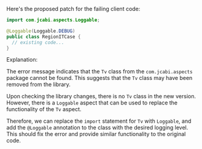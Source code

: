 Here's the proposed patch for the failing client code:
```java
import com.jcabi.aspects.Loggable;

@Loggable(Loggable.DEBUG)
public class RegionITCase {
  // existing code...
}
```
Explanation:

The error message indicates that the `Tv` class from the `com.jcabi.aspects` package cannot be found. This suggests that the `Tv` class may have been removed from the library.

Upon checking the library changes, there is no `Tv` class in the new version. However, there is a `Loggable` aspect that can be used to replace the functionality of the `Tv` aspect.

Therefore, we can replace the `import` statement for `Tv` with `Loggable`, and add the `@Loggable` annotation to the class with the desired logging level. This should fix the error and provide similar functionality to the original code.